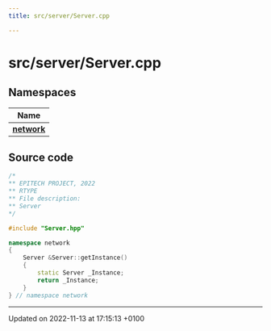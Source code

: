 ```yaml
---
title: src/server/Server.cpp

---
```


# src/server/Server.cpp



## Namespaces

| Name           |
| -------------- |
| **[network](Namespaces/namespacenetwork.md)**  |




## Source code

```cpp
/*
** EPITECH PROJECT, 2022
** RTYPE
** File description:
** Server
*/

#include "Server.hpp"

namespace network
{
    Server &Server::getInstance()
    {
        static Server _Instance;
        return _Instance;
    }
} // namespace network
```


-------------------------------

Updated on 2022-11-13 at 17:15:13 +0100
